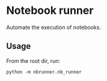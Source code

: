 # Notebook runner

Automate the execution of notebooks.

## Usage
From the root dir, run:
```shell
python -m nbrunner.nb_runner
```
